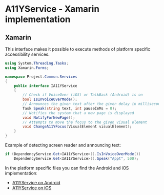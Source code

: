 # A11YService - Xamarin implementation

## Xamarin

This interface makes it possible to execute methods of platform specific accessibility services.

```csharp
using System.Threading.Tasks;
using Xamarin.Forms;

namespace Project.Common.Services
{
    public interface IA11YService
    {
        // Check if VoiceOver (iOS) or TalkBack (Android) is on
        bool IsInVoiceOverMode();
        // Announces the given text after the given delay in milliseconds
        Task Speak(string text, int pauseInMs = 0);
        // Notifies the system that a new page is displayed
        void NotifyForNewPage();
        // Attempts to move the focus to the given visual element
        void ChangeA11YFocus(VisualElement visualElement);
    }
}
```

Example of detecting screen reader and announcing text:

```csharp
if (DependencyService.Get<IA11YService>().IsInVoiceOverMode())
    DependencyService.Get<IA11YService>().Speak("Appt", 500);
```

In the platform specific files you can find the Android and iOS implementation:

* [A11YService on Android](./A11YService_Android.md)
* [A11YService on iOS](./A11YService_iOS.md)
